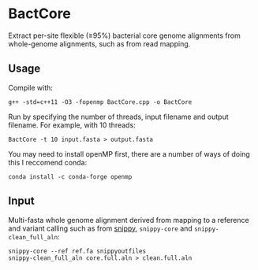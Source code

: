 # BactCore
Extract per-site flexible (≥95%) bacterial core genome alignments from whole-genome alignments, such as from read mapping. 

## Usage
Compile with:
```shell
g++ -std=c++11 -O3 -fopenmp BactCore.cpp -o BactCore
```

Run by specifying the number of threads, input filename and output filename. For example, with 10 threads:
```shell
BactCore -t 10 input.fasta > output.fasta
```

You may need to install openMP first, there are a number of ways of doing this I reccomend conda:

```shell
conda install -c conda-forge openmp
```


## Input

Multi-fasta whole genome alignment derived from mapping to a reference and variant calling such as from [snippy](https://github.com/tseemann/snippy), `snippy-core` and `snippy-clean_full_aln`:

```shell
snippy-core --ref ref.fa snippyoutfiles 
snippy-clean_full_aln core.full.aln > clean.full.aln
```
